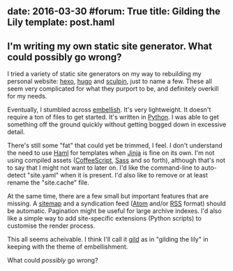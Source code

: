 date: 2016-03-30
#forum: True
title: Gilding the Lily
template: post.haml
---
I'm writing my own static site generator. What could possibly go wrong?
---

I tried a variety of static site generators on my way to rebuilding my personal website: [hexo](https://hexo.io/), [hugo](https://gohugo.io/) and [sculpin](https://sculpin.io/), just to name a few. These all seem very complicated for what they purport to be, and definitely overkill for my needs.

Eventually, I stumbled across [embellish](http://boscoh.github.io/embellish/). It's very lightweight. It doesn't require a ton of files to get started. It's written in [Python](https://www.python.org/). I was able to get something off the ground quickly without getting bogged down in excessive detail.

There's still some "fat" that could yet be trimmed, I feel. I  don't understand the need to use [Haml](http://haml.info/) for templates when [Jinja](http://jinja.pocoo.org/) is fine on its own. I'm not using compiled assets ([CoffeeScript](http://coffeescript.org/), [Sass](http://sass-lang.com/) and so forth), although that's not to say that I might not want to later on. I'd like the command-line to auto-detect "site.yaml" when it is present. I'd also like to remove or at least rename the "site.cache" file.

At the same time, there are a few small but important features that are missing. A [sitemap](http://www.sitemaps.org/) and a syndication feed ([Atom](http://atomenabled.org/) and/or [RSS](http://www.whatisrss.com/) format) should be automatic. Pagination might be useful for large archive indexes. I'd also like a simple way to add site-specific extensions (Python scripts) to customise the render process.

This all seems acheivable. I think I'll call it [gild](https://github.com/jeffcaulfield/gild) as in "gilding the lily" in keeping with the theme of embellishment.

What could *possibly* go wrong?
